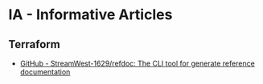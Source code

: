 # IA - Informative Articles

## Terraform

* [GitHub - StreamWest-1629/refdoc: The CLI tool for generate reference documentation](https://github.com/StreamWest-1629/refdoc)</br>